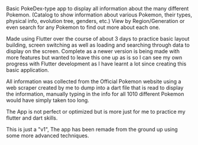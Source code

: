 Basic PokeDex-type app to display all information about the many different Pokemon. (Catalog to show information about various Pokemon, their types, physical info, evolution tree, genders, etc.)
View by Region/Generation or even search for any Pokemon to find out more about each one.

Made using Flutter over the course of about 3 days to practice basic layout building, screen switching as well as loading and searching through data to display on the screen. Complete as a newer version is being made with more features but wanted to leave this one up as is so I can see my own progress with Flutter development as I have learnt a lot since creating this basic application.

All information was collected from the Official Pokemon website using a web scraper created by me to dump into a dart file that is read to display the information, manually typing in the info for all 1010 different Pokemon would have simply taken too long.  

The App is not perfect or optimized but is more just for me to practice my flutter and dart skills. 

This is just a "v1", The app has been remade from the ground up using some more advanced techniques.

